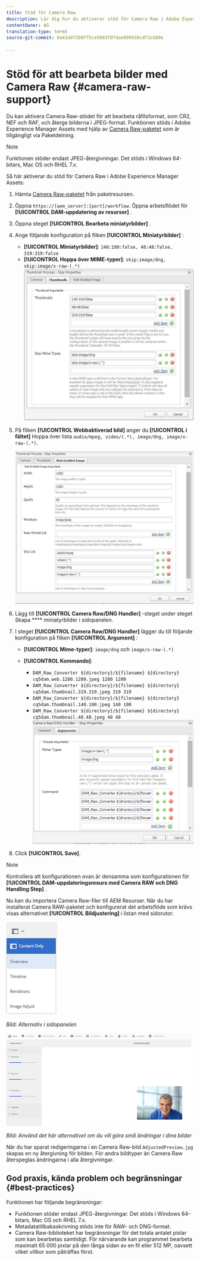 ```yaml
---
title: Stöd för Camera Raw
description: Lär dig hur du aktiverar stöd för Camera Raw i Adobe Experience Manager Assets.
contentOwner: AG
translation-type: tm+mt
source-git-commit: 6a43a972b8ff5ce5603f0fdaa999558cdf3cbb0e

---
```



# Stöd för att bearbeta bilder med Camera Raw {#camera-raw-support}

Du kan aktivera Camera Raw-stödet för att bearbeta råfilsformat, som CR2, NEF och RAF, och återge bilderna i JPEG-format. Funktionen stöds i Adobe Experience Manager Assets med hjälp av [Camera Raw-paketet](https://www.adobeaemcloud.com/content/marketplace/marketplaceProxy.html?packagePath=/content/companies/public/adobe/packages/aem630/product/assets/aem-assets-cameraraw-pkg) som är tillgängligt via Paketdelning.

>[!NOTE]
>
>Funktionen stöder endast JPEG-återgivningar. Det stöds i Windows 64-bitars, Mac OS och RHEL 7.x.

Så här aktiverar du stöd för Camera Raw i Adobe Experience Manager Assets:

1. Hämta [Camera Raw-paketet](https://www.adobeaemcloud.com/content/marketplace/marketplaceProxy.html?packagePath=/content/companies/public/adobe/packages/aem630/product/assets/aem-assets-cameraraw-pkg) från paketresursen.

1. Öppna `https://[aem_server]:[port]/workflow`. Öppna arbetsflödet för **[!UICONTROL DAM-uppdatering av resurser]** .

1. Öppna steget **[!UICONTROL Bearbeta miniatyrbilder]** .

1. Ange följande konfiguration på fliken **[!UICONTROL Miniatyrbilder]** :

   * **[!UICONTROL Miniatyrbilder]**: `140:100:false, 48:48:false, 319:319:false`
   * **[!UICONTROL Hoppa över MIME-typer]**: `skip:image/dng, skip:image/x-raw-(.*)`
   ![klibbig](assets/chlimage_1-334.png)

1. På fliken **[!UICONTROL Webbaktiverad bild]** anger du **[!UICONTROL i fältet]** Hoppa över lista `audio/mpeg, video/(.*), image/dng, image/x-raw-(.*)`.

   ![klibbig](assets/chlimage_1-335.png)

1. Lägg till **[!UICONTROL Camera Raw/DNG Handler]** -steget under steget Skapa **** miniatyrbilder i sidopanelen.

1. I steget **[!UICONTROL Camera Raw/DNG Handler]** lägger du till följande konfiguration på fliken **[!UICONTROL Argument]** :

   * **[!UICONTROL Mime-typer]**: `image/dng` och `image/x-raw-(.*)`
   * **[!UICONTROL Kommando]**:

      * `DAM_Raw_Converter ${directory}/${filename} ${directory} cq5dam.web.1280.1280.jpeg 1280 1280`
      * `DAM_Raw_Converter ${directory}/${filename} ${directory} cq5dam.thumbnail.319.319.jpeg 319 319`
      * `DAM_Raw_Converter ${directory}/${filename} ${directory} cq5dam.thumbnail.140.100.jpeg 140 100`
      * `DAM_Raw_Converter ${directory}/${filename} ${directory} cq5dam.thumbnail.48.48.jpeg 48 48`
   ![chlimage_1-336](assets/chlimage_1-336.png)

1. Click **[!UICONTROL Save]**.

>[!NOTE]
>
>Kontrollera att konfigurationen ovan är densamma som konfigurationen för **[!UICONTROL DAM-uppdateringsresurs med Camera RAW och DNG Handling Step]** .

Nu kan du importera Camera Raw-filer till AEM Resurser. När du har installerat Camera RAW-paketet och konfigurerat det arbetsflöde som krävs visas alternativet **[!UICONTROL Bildjustering]** i listan med sidorutor.

![chlimage_1-337](assets/chlimage_1-337.png)

*Bild: Alternativ i sidopanelen*

![chlimage_1-337](assets/chlimage_1-338.png)

*Bild: Använd det här alternativet om du vill göra små ändringar i dina bilder*

När du har sparat redigeringarna i en Camera Raw-bild `AdjustedPreview.jpg` skapas en ny återgivning för bilden. För andra bildtyper än Camera Raw återspeglas ändringarna i alla återgivningar.

## God praxis, kända problem och begränsningar {#best-practices}

Funktionen har följande begränsningar:

* Funktionen stöder endast JPEG-återgivningar. Det stöds i Windows 64-bitars, Mac OS och RHEL 7.x.
* Metadatatillbakaskrivning stöds inte för RAW- och DNG-format.
* Camera Raw-biblioteket har begränsningar för det totala antalet pixlar som kan bearbetas samtidigt. För närvarande kan programmet bearbeta maximalt 65 000 pixlar på den långa sidan av en fil eller 512 MP, oavsett vilket villkor som påträffas först.
